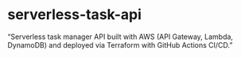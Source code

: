 # serverless-task-api
“Serverless task manager API built with AWS (API Gateway, Lambda, DynamoDB) and deployed via Terraform with GitHub Actions CI/CD.”

